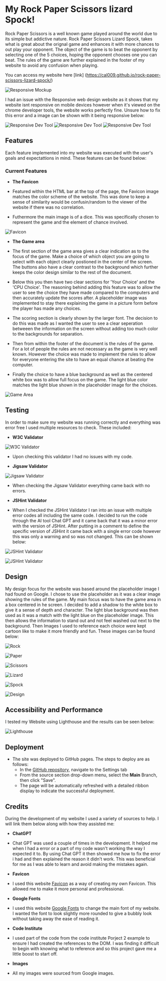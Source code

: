# My Rock Paper Scissors lizard Spock!

Rock Paper Scissors is a well known game played around the world due to its simple but addictive nature. Rock Paper Scissors Lizard Spock, takes what is great about the orignal game and enhances it with more chances to out play your opponent. The object of the game is to beat the opponent by selecting one of the 5 choices, hoping the opponent chooses one you can beat. The rules of the game are further explained in the footer of my website to avoid any confusion when playing.

You can access my website here [link] (https://cal009.github.io/rock-paper-scissors-lizard-spock/)

![Responsive Mockup](assets/images/ReadMe/Responsive.png)

I had an issue with the Responsive web design website as it shows that my website isnt responsive on mobile devices however when it's viewed on the chrome developer tools, the website works perfectly fine. Unsure how to fix this error and a image can be shown with it being responsive below:

![Responsive Dev Tool](assets/images/ReadMe/Galaxy-Fold.png) 
![Responsive Dev Tool](assets/images/ReadMe/Iphone-SE.png)
![Responsive Dev Tool](assets/images/ReadMe/IPhone-14.png)

## Features

Each feature implemented into my website was executed with the user's goals and expectattions in mind. These features can be found below:

### Current Features

- __The Favicon__

- Featured within the HTML bar at the top of the page, the Favicon image matches the color scheme of the website. This was done to keep a sense of similarity would be confusin/random to the viewer of the website if there was no correlation.
- Futhermore the main image is of a dice. This was specifically chosen to represent the game and the element of chance involved.

![Favicon](assets/images/ReadMe/Favicon.png)

- __The Game area__

- The first section of the game area gives a clear indication as to the focus of the game. Make a choice of which object you are going to select with each object clearly postioned in the center of the screen. The buttons also have a clear contrast to the background which further keeps the color design similar to the rest of the document.
- Below this you then have two clear sections for 'Your Choice' and the 'CPU Choice'. The reasoning behind adding this feature was to allow the user to see the choice they have made compared to the computers and then accurately update the scores after. A placeholder image was implemented to stay there explaining the game in a picture form before the player has made any choices.
- The scoring section is clearly shown by the larger font. The decision to do this was made as I wanted the user to see a clear seperation betweeen the information on the screen without adding too much color to the backgrounds for separation.
- Then from within the footer of the document is the rules of the game. For a lot of people the rules are not necessary as the game is very well known. However the choice was made to implement the rules to allow for everyone entering the site to have an equal chance at beating the computer.

- Finally the choice to have a blue background as well as the centered white box was to allow full focus on the game. The light blue color matches the light blue shown in the placeholder image for the choices.

![Game Area](assets/images/ReadMe/Game-area.png)

## Testing

In order to make sure my website was running correctly and everything was error free I used multiple resources to check. These included:

- __W3C Validator__

![W3C Validator](assets/images/ReadMe/W3C.png)

- Upon checking this validator I had no issues with my code.

- __Jigsaw Validator__

![Jigsaw Validator](assets/images/ReadMe/Jigsaw.png)

- When checking the Jigsaw Validator everything came back with no errors.

- __JSHint Validator__

- When I checked the JSHint Validator I ran into an issue with multiple error codes all including the same code. I decided to run the code through the AI tool Chat GPT and it came back that it was a minor error with the version of JSHint. After putting in a comment to define the specific version of JSHint it came back with a single error code however this was only a warning and so was not changed. This can be shown below:

![JSHint Validator](assets/images/ReadMe/JSHint-2.png)

![JSHint Validator](assets/images/ReadMe/JSHint.png)

## Design

My design focus for the website was based around the placeholder image I had found on Google. I chose to use the placeholder as it was a clear image showing the rules of the game. My main focus was to have the game area in a box centered in he screen. I decided to add a shadow to the white box to give it a sense of depth and character. The light blue background was then used as it was a match with the light blue on the placeholder image. This then allows the information to stand out and not feel washed out next to the background. Then Images I used to reference each choice were kept cartoon like to make it more friendly and fun. These images can be found below:

![Rock](assets/images/Rock.png)

![Paper](assets/images/Paper.png)

![Scissors](assets/images/Scissors.png)

![Lizard](assets/images/Lizard.png)

![Spock](assets/images/Spock.png)

![Design](assets/images/ReadMe/Game-area.png)

## Accessibility and Performance

I tested my Website using Lighthouse and the results can be seen below:

![Lighthouse](assets/images/ReadMe/Lighthouse.png)

## Deployment

- The site was deployed to GitHub pages. The steps to deploy are as follows: 
  - In the [GitHub repository](https://github.com/Cal009/rock-paper-scissors-lizard-spock), navigate to the Settings tab 
  - From the source section drop-down menu, select the **Main** Branch, then click "Save".
  - The page will be automatically refreshed with a detailed ribbon display to indicate the successful deployment.

## Credits

During the development of my website I used a variety of sources to help. I will link them below along with how they assisted me:

- __ChatGPT__ 

- Chat GPT was used a couple of times in the development. It helped me when I had a error or a part of my code wasn't working the way I expected it to. By using Chat GPT it then showed me how to fix the error i had and then explained the reason it didn't work. This was beneficial for me as I was able to learn and avoid making the mistakes again.

- __Favicon__

- I used this website [Favicon](https://favicon.io/favicon-generator/) as a way of creating my own Favicon. This allowed me to make it more personal and professional.

- __Google Fonts__

- I used this website [Google Fonts](https://fonts.google.com/selection/embed) to change the main font of my website. I wanted the font to look slightly more rounded to give a bubbly look without taking away the ease of reading it. 

- __Code Institute__

- I used part of the code from the code institute Porject 2 example to ensure I had created the references to the DOM. I was finding it difficult to begin with knowing what to reference and so this project gave me a little boost to start off.

- __Images__

- All my images were sourced from Google images. 